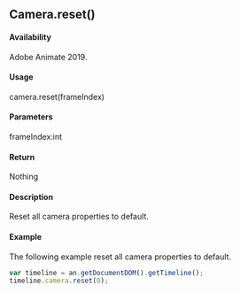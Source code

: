 ## Camera.reset()

#### Availability

Adobe Animate 2019.

#### Usage

camera.reset(frameIndex)

#### Parameters

frameIndex:int

#### Return

Nothing

#### Description

Reset all camera properties to default.

#### Example

The following example reset all camera properties to default.
```javascript
var timeline = an.getDocumentDOM().getTimeline();
timeline.camera.reset(0);
```

